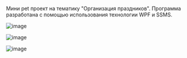 Мини pet проект на тематику "Организация праздников". Программа разработана с помощью использования технологии WPF и SSMS.

![image](https://github.com/user-attachments/assets/6ce65ecd-3aad-4420-97fc-11108004408f)

![image](https://github.com/user-attachments/assets/ee212a75-5eb5-4119-a747-8be19a2ce3fe)

![image](https://github.com/user-attachments/assets/a3bd77fd-1dd0-449e-82dc-25f8a255a591)

